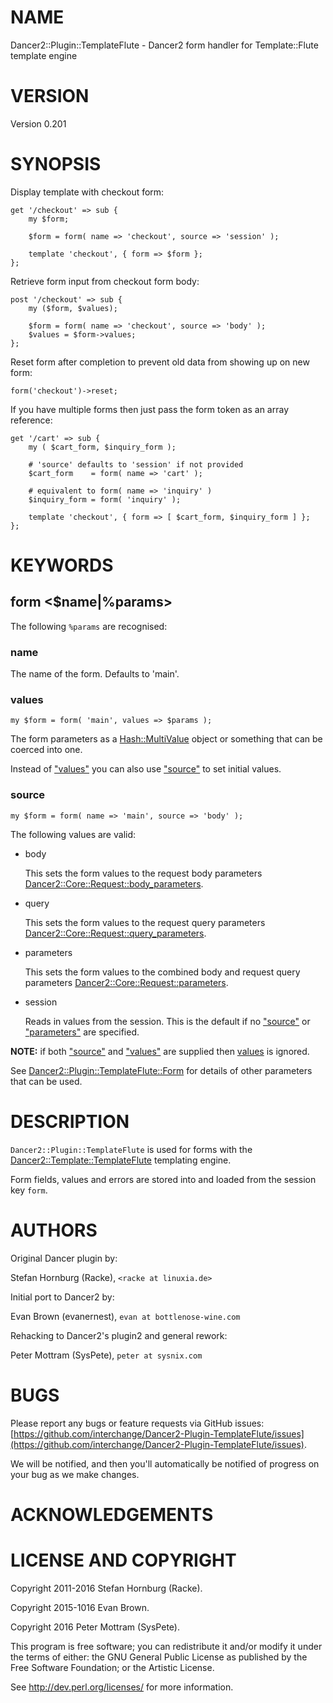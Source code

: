 # NAME

Dancer2::Plugin::TemplateFlute - Dancer2 form handler for Template::Flute template engine

# VERSION

Version 0.201

# SYNOPSIS

Display template with checkout form:

    get '/checkout' => sub {
        my $form;

        $form = form( name => 'checkout', source => 'session' );
        
        template 'checkout', { form => $form };
    };

Retrieve form input from checkout form body:

    post '/checkout' => sub {
        my ($form, $values);

        $form = form( name => 'checkout', source => 'body' );
        $values = $form->values;
    };

Reset form after completion to prevent old data from
showing up on new form:

    form('checkout')->reset;

If you have multiple forms then just pass the form token as an array reference:

    get '/cart' => sub {
        my ( $cart_form, $inquiry_form );

        # 'source' defaults to 'session' if not provided
        $cart_form    = form( name => 'cart' );

        # equivalent to form( name => 'inquiry' )
        $inquiry_form = form( 'inquiry' );
        
        template 'checkout', { form => [ $cart_form, $inquiry_form ] };
    };

# KEYWORDS

## form &lt;$name|%params>

The following `%params` are recognised:

### name

The name of the form. Defaults to 'main'.

### values

    my $form = form( 'main', values => $params );

The form parameters as a [Hash::MultiValue](https://metacpan.org/pod/Hash::MultiValue) object or something that can
be coerced into one.

Instead of ["values"](#values) you can also use ["source"](#source) to set initial values.

### source

    my $form = form( name => 'main', source => 'body' );

The following values are valid:

- body

    This sets the form values to the request body parameters
    [Dancer2::Core::Request::body\_parameters](https://metacpan.org/pod/Dancer2::Core::Request::body_parameters).

- query

    This sets the form values to the request query parameters
    [Dancer2::Core::Request::query\_parameters](https://metacpan.org/pod/Dancer2::Core::Request::query_parameters).

- parameters

    This sets the form values to the combined body and request query parameters
    [Dancer2::Core::Request::parameters](https://metacpan.org/pod/Dancer2::Core::Request::parameters).

- session

    Reads in values from the session. This is the default if no ["source"](#source) or
    ["parameters"](#parameters) are specified.

**NOTE:** if both ["source"](#source) and ["values"](#values) are supplied then [values](https://metacpan.org/pod/values) is
ignored.

See [Dancer2::Plugin::TemplateFlute::Form](https://metacpan.org/pod/Dancer2::Plugin::TemplateFlute::Form) for details of other parameters
that can be used.

# DESCRIPTION

`Dancer2::Plugin::TemplateFlute` is used for forms with the
[Dancer2::Template::TemplateFlute](https://metacpan.org/pod/Dancer2::Template::TemplateFlute) templating engine.    

Form fields, values and errors are stored into and loaded from the session key
`form`.

# AUTHORS

Original Dancer plugin by:

Stefan Hornburg (Racke), `<racke at linuxia.de>`

Initial port to Dancer2 by:

Evan Brown (evanernest), `evan at bottlenose-wine.com`

Rehacking to Dancer2's plugin2 and general rework:

Peter Mottram (SysPete), `peter at sysnix.com`

# BUGS

Please report any bugs or feature requests via GitHub issues:
[https://github.com/interchange/Dancer2-Plugin-TemplateFlute/issues](https://github.com/interchange/Dancer2-Plugin-TemplateFlute/issues).

We will be notified, and then you'll automatically be notified of progress
on your bug as we make changes.

# ACKNOWLEDGEMENTS

# LICENSE AND COPYRIGHT

Copyright 2011-2016 Stefan Hornburg (Racke).

Copyright 2015-1016 Evan Brown.

Copyright 2016 Peter Mottram (SysPete).

This program is free software; you can redistribute it and/or modify it
under the terms of either: the GNU General Public License as published
by the Free Software Foundation; or the Artistic License.

See http://dev.perl.org/licenses/ for more information.
